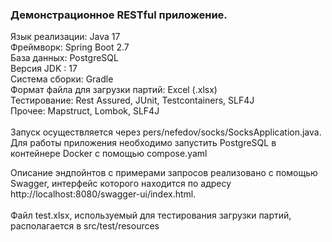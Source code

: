 <h3>Демонстрационное RESTful приложение.</h3>

Язык реализации: Java 17<br>
Фреймворк: Spring Boot 2.7<br>
База данных:  PostgreSQL<br>
Версия JDK : 17<br>
Система сборки: Gradle<br>
Формат файла для загрузки партий: Excel (.xlsx)<br>
Тестирование: Rest Assured, JUnit, Testcontainers, SLF4J<br>
Прочее: Mapstruct, Lombok, SLF4J<br>
 <br> Запуск осуществляется через pers/nefedov/socks/SocksApplication.java. <br>
Для работы приложения необходимо запустить PostgreSQL в контейнере Docker с помощью compose.yaml

Описание эндпойнтов с примерами запросов реализовано с помощью Swagger, интерфейс которого находится по адресу http://localhost:8080/swagger-ui/index.html. <br><br>
Файл test.xlsx, используемый для тестирования загрузки партий, располагается в src/test/resources
